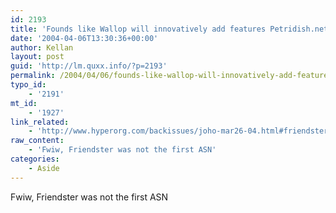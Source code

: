 ```yaml
---
id: 2193
title: 'Founds like Wallop will innovatively add features Petridish.net has had for 3-4yrs'
date: '2004-04-06T13:30:36+00:00'
author: Kellan
layout: post
guid: 'http://lm.quxx.info/?p=2193'
permalink: /2004/04/06/founds-like-wallop-will-innovatively-add-features-petridishnet-has-had-for-3-4yrs/
typo_id:
    - '2191'
mt_id:
    - '1927'
link_related:
    - 'http://www.hyperorg.com/backissues/joho-mar26-04.html#friendster'
raw_content:
    - 'Fwiw, Friendster was not the first ASN'
categories:
    - Aside
---
```


Fwiw, Friendster was not the first ASN